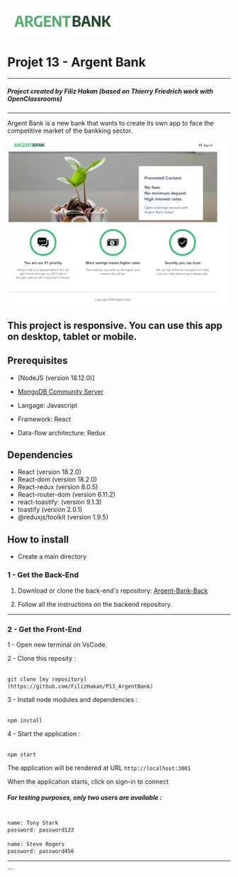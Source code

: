 <img src='./public/img/argentBankLogo.png' width="250" />

# Projet 13 - Argent Bank

---

##### Project created by Filiz Hakan (based on Thierry Friedrich work with OpenClassrooms)

---

Argent Bank is a new bank that wants to create its own app to face the competitive market of the bankking sector.

![ArgentBank](https://github.com/FilizHakan/P13_ArgentBank/blob/main/argent-bank/public/hero.png)

## This project is responsive. You can use this app on desktop, tablet or mobile.

## Prerequisites

- [NodeJS (version 18.12.0)]
- [MongoDB Community Server](https://www.mongodb.com/try/download/community)

- Langage: Javascript
- Framework: React
- Data-flow architecture: Redux

## Dependencies

- React (version 18.2.0)
- React-dom (version 18.2.0)
- React-redux (version 8.0.5)
- React-router-dom (version 6.11.2)
- react-toastify: (version 9.1.3)
- toastify (version 2.0.1)
- @reduxjs/toolkit (version 1.9.5)

## How to install

- Create a main directory

### 1 - Get the Back-End

1. Download or clone the back-end's repository: [Argent-Bank-Back](https://github.com/OpenClassrooms-Student-Center/Project-10-Bank-API)

2. Follow all the instructions on the backend repository.

<hr/>

### 2 - Get the Front-End

1 - Open new terminal on VsCode.

2 - Clone this reposity :

```

git clone [my repository](https://github.com/FilizHakan/P13_ArgentBank)

```

3 - Install node modules and dependencies :

```

npm install

```

4 - Start the application :

```

npm start

```

The application will be rendered at URL `http://localhost:3001`

When the application starts, click on sign-in to connect

##### For testing purposes, only two users are available :

```

name: Tony Stark
password: password123

name: Steve Rogers
password: password456

```

<hr/>
```
